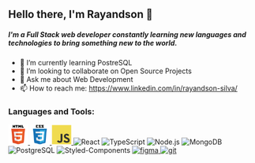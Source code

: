 ## Hello there, I'm Rayandson 👋
##### I'm a Full Stack web developer constantly learning new languages and technologies to bring something new to the world.


- 🌱 I’m currently learning PostreSQL
- 👯 I’m looking to collaborate on Open Source Projects
- 💬 Ask me about Web Development
- 📫 How to reach me: https://www.linkedin.com/in/rayandson-silva/

### Languages and Tools:
<p align="left"> <a href="https://www.w3.org/html/" target="_blank" rel="noreferrer"> <img src="https://raw.githubusercontent.com/devicons/devicon/master/icons/html5/html5-original-wordmark.svg" alt="html5" width="40" height="40"/> </a> <a href="https://www.w3schools.com/css/" target="_blank" rel="noreferrer"> <img src="https://raw.githubusercontent.com/devicons/devicon/master/icons/css3/css3-original-wordmark.svg" alt="css3" width="40" height="40"/> </a> <a href="https://developer.mozilla.org/en-US/docs/Web/JavaScript" target="_blank" rel="noreferrer"> <img src="https://raw.githubusercontent.com/devicons/devicon/master/icons/javascript/javascript-original.svg" alt="javascript" width="40" height="40"/> </a> <img height="40" src="https://user-images.githubusercontent.com/25181517/183897015-94a058a6-b86e-4e42-a37f-bf92061753e5.png" alt="React" title="React" />
  <img height="40" src="https://static-00.iconduck.com/assets.00/typescript-icon-icon-512x512-yh0yu3ta.png" alt="TypeScript" title="TypeScript" />
  <img height="40" src="https://cdn-icons-png.flaticon.com/512/919/919825.png" alt="Node.js" title="Node.js" />
    <img height="40" src="https://img.icons8.com/color/480/mongodb.png" alt="MongoDB" title="MongoDB" /> 
  <img height="40" src="https://upload.wikimedia.org/wikipedia/commons/thumb/2/29/Postgresql_elephant.svg/1200px-Postgresql_elephant.svg.png" alt="PostgreSQL" title="PostgreSQL" /> 
 <img height="40" src="https://raw.githubusercontent.com/styled-components/brand/master/styled-components.png" alt="Styled-Components" title="Styled-Components" /> <a href="https://www.figma.com/" target="_blank" rel="noreferrer"> <img src="https://www.vectorlogo.zone/logos/figma/figma-icon.svg" alt="figma" width="40" height="40"/> </a> <a href="https://git-scm.com/" target="_blank" rel="noreferrer"> <img src="https://www.vectorlogo.zone/logos/git-scm/git-scm-icon.svg" alt="git" width="40" height="40"/> </a></p>

